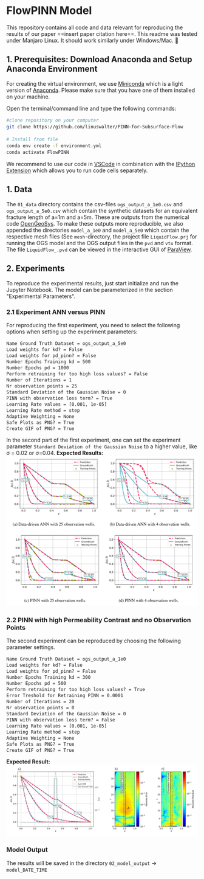 # FlowPINN Model

This repository contains all code and data relevant for reproducing the results of our paper ==insert paper citation here==.
This readme was tested under Manjaro Linux. It should work similarly under Windows/Mac. 🤔

## 1. Prerequisites: Download Anaconda and Setup Anaconda Environment
For creating the virtual environment, we use [Miniconda](https://docs.anaconda.com/miniconda/) which is a light version of [Anaconda](https://docs.anaconda.com/anaconda/install/). Please make sure that you have one of them installed on your machine.

Open the terminal/command line and type the following commands:
```bash
#clone repository on your computer
git clone https://github.com/linuswalter/PINN-for-Subsurface-Flow

# Install from file
conda env create -f environment.yml
conda activate FlowPINN
```

We recommend to use our code in [VSCode](https://code.visualstudio.com/) in combination with the [IPython Extension](https://marketplace.visualstudio.com/items?itemName=HoangKimLai.ipython) which allows you to run code cells separately.

## 1. Data
The `01_data` directory contains the csv-files `ogs_output_a_1e0.csv` and `ogs_output_a_5e0.csv` which contain the synthetic datasets for an equivalent fracture length of a=1m and a=5m. These are outputs from the numerical code [OpenGeoSys](https://www.opengeosys.org/). To make these outputs more reproducible, we also appended the directories `model_a_1e0`  and `model_a_5e0` which contain the respective mesh files (See `mesh`-directory, the project file `LiquidFlow.prj` for running the OGS model and the OGS output files in the `pvd` and `vtu` format. The file `LiquidFlow_.pvd` can be viewed in the interactive GUI of [ParaView](https://www.paraview.org/).

## 2. Experiments

To reproduce the experimental results, just start initialize and run the Jupyter Notebook.
The model can be parameterized in the section "Experimental Parameters".

### 2.1 Experiment ANN versus PINN

For reproducing the first experiment, you need to select the following options when setting up the experiment parameters:

```
Name Ground Truth Dataset = ogs_output_a_5e0
Load weights for kd? = False
Load weights for pd_pinn? = False
Number Epochs Training kd = 500
Number Epochs pd = 1000
Perform retraining for too high loss values? = False
Number of Iterations = 1
Nr observation points = 25
Standard Deviation of the Gaussian Noise = 0
PINN with observation loss term? = True
Learning Rate values = [0.001, 1e-05]
Learning Rate method = step
Adaptive Weighting = None
Safe Plots as PNG? = True
Create GIF of PNG? = True
```

In the second part of the first experiment, one can set the experiment parameter `Standard Deviation of the Gaussian Noise` to a higher value, like σ = 0.02 or σ=0.04.
**Expected Results:**
![](03_figures/Fig_2_1_Experiment_ANN_versus_PINN.png)

### 2.2 PINN with high Permeability Contrast and no Observation Points

The second experiment can be reproduced by choosing the following parameter settings.

```
Name Ground Truth Dataset = ogs_output_a_1e0
Load weights for kd? = False
Load weights for pd_pinn? = False
Number Epochs Training kd = 300
Number Epochs pd = 500
Perform retraining for too high loss values? = True
Error Treshold for Retraining PINN = 0.0001
Number of Iterations = 20
Nr observation points = 0
Standard Deviation of the Gaussian Noise = 0
PINN with observation loss term? = False
Learning Rate values = [0.001, 1e-05]
Learning Rate method = step
Adaptive Weighting = None
Safe Plots as PNG? = True
Create GIF of PNG? = True
```

**Expected Result:**
![](03_figures/Fig_2_2_PINN_with_high_Permeability_Contrast.png)

### Model Output
The results will be saved in the directory `02_model_output` -> `model_DATE_TIME`

